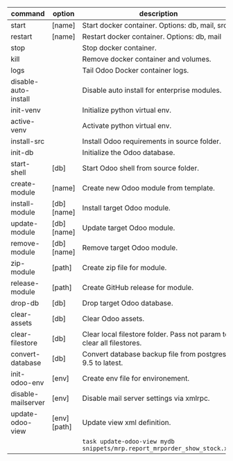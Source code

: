 | command              | option       | description                                                              |
| -------------------- | ------------ | ------------------------------------------------------------------------ |
| start                | [name]       | Start docker container. Options: db, mail, src                           |
| restart              | [name]       | Restart docker container. Options: db, mail                              |
| stop                 |              | Stop docker container.                                                   |
| kill                 |              | Remove docker container and volumes.                                     |
| logs                 |              | Tail Odoo Docker container logs.                                         |
| disable-auto-install |              | Disable auto install for enterprise modules.                             |
| init-venv            |              | Initialize python virtual env.                                           |
| active-venv          |              | Activate python virtual env.                                             |
| install-src          |              | Install Odoo requirements in source folder.                              |
| init-db              |              | Initialize the Odoo database.                                            |
| start-shell          | [db]         | Start Odoo shell from source folder.                                     |
| create-module        | [name]       | Create new Odoo module from template.                                    |
| install-module       | [db] [name]  | Install target Odoo module.                                              |
| update-module        | [db] [name]  | Update target Odoo module.                                               |
| remove-module        | [db] [name]  | Remove target Odoo module.                                               |
| zip-module           | [path]       | Create zip file for module.                                              |
| release-module       | [path]       | Create GitHub release for module.                                        |
| drop-db              | [db]         | Drop target Odoo database.                                               |
| clear-assets         | [db]         | Clear Odoo assets.                                                       |
| clear-filestore      | [db]         | Clear local filestore folder. Pass not param to clear all filestores.    |
| convert-database     | [db]         | Convert database backup file from postgres 9.5 to latest.                |
| init-odoo-env        | [env]        | Create env file for environement.                                        |
| disable-mailserver   | [env]        | Disable mail server settings via xmlrpc.                                 |
| update-odoo-view     | [env] [path] | Update view xml definition.                                              |
|                      |              | `task update-odoo-view mydb snippets/mrp.report_mrporder_show_stock.xml` |

